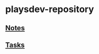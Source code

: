 # playsdev-repository

## [Notes](https://github.com/NichiporukRoman/playsdev-repository/tree/main/notes)

## [Tasks](https://github.com/NichiporukRoman/playsdev-repository/tree/main/tasks)
